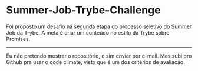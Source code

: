 # Summer-Job-Trybe-Challenge

Foi proposto um desafio na segunda etapa do processo seletivo do Summer Job da Trybe. A meta é criar um conteúdo no estilo da Trybe sobre Promises.
<hr>
Eu não pretendo mostrar o repositório, e sim enviar por e-mail. Mas subi pro Github pra usar o code climate, visto que é um dos critérios de avaliação.
